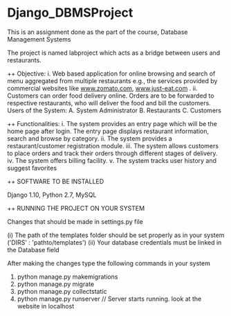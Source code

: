 # Django_DBMSProject
This is an assignment done as the part of the course, Database Management Systems

The project is named labproject which acts as a bridge between users and restaurants.

++ Objective:
i. Web based application for online browsing and search of menu aggregated from multiple restaurants e.g., the services provided by commercial websites like www.zomato.com, www.just-eat.com . 
ii. Customers can order food delivery online. Orders are to be forwarded to respective restaurants, who will deliver the food and bill the customers. Users of the System:
  A. System Administrator
  B. Restaurants
  C. Customers

++ Functionalities:
i. The system provides an entry page which will be the home page after login. The entry page displays restaurant information, search and browse by category. 
ii. The system provides a restaurant/customer registration module. 
iii. The system allows customers to place orders and track their orders through different stages of delivery. iv. The system offers billing facility. v. The system tracks user history and suggest favorites

++ SOFTWARE TO BE INSTALLED

Django 1.10, Python 2.7, MySQL

++ RUNNING THE PROJECT ON YOUR SYSTEM

Changes that should be made in settings.py file

(i) The path of the templates folder should be set properly as in your system ('DIRS' : 'pathto/templates') 
(ii) Your database credentials must be linked in the Database field

After making the changes type the following commands in your system

1) python manage.py makemigrations
2) python manage.py migrate
3) python manage.py collectstatic
4) python manage.py runserver // Server starts running. look at the website in localhost
